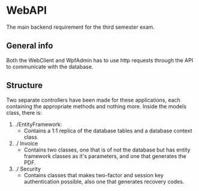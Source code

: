 # WebAPI
The main backend requirement for the third semester exam.

## General info
Both the WebClient and WpfAdmin has to use http requests through the API to communicate with the database.

## Structure
Two separate controllers have been made for these applications, each containing the appropriate methods and nothing more.
Inside the models class, there is:
1. ./EntityFramework:
    - Contains a 1:1 replica of the database tables and a database context class.
2. ./ Invoice
    - Contains two classes, one that is of not the database but has entity framework classes as it's parameters, and one that generates the PDF.
3. ./ Security
    - Contains classes that makes two-factor and session key authentication possible, also one that generates recovery codes.
